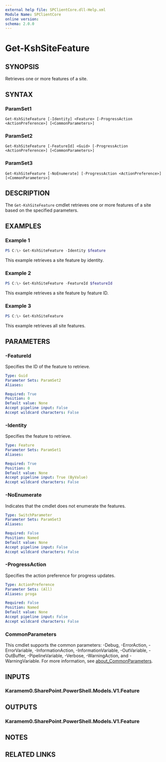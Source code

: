 ```yaml
---
external help file: SPClientCore.dll-Help.xml
Module Name: SPClientCore
online version:
schema: 2.0.0
---
```


# Get-KshSiteFeature

## SYNOPSIS
Retrieves one or more features of a site.

## SYNTAX

### ParamSet1
```
Get-KshSiteFeature [-Identity] <Feature> [-ProgressAction <ActionPreference>] [<CommonParameters>]
```

### ParamSet2
```
Get-KshSiteFeature [-FeatureId] <Guid> [-ProgressAction <ActionPreference>] [<CommonParameters>]
```

### ParamSet3
```
Get-KshSiteFeature [-NoEnumerate] [-ProgressAction <ActionPreference>] [<CommonParameters>]
```

## DESCRIPTION
The `Get-KshSiteFeature` cmdlet retrieves one or more features of a site based on the specified parameters.

## EXAMPLES

### Example 1
```powershell
PS C:\> Get-KshSiteFeature -Identity $feature
```

This example retrieves a site feature by identity.

### Example 2
```powershell
PS C:\> Get-KshSiteFeature -FeatureId $featureId
```

This example retrieves a site feature by feature ID.

### Example 3
```powershell
PS C:\> Get-KshSiteFeature
```

This example retrieves all site features.

## PARAMETERS

### -FeatureId
Specifies the ID of the feature to retrieve.

```yaml
Type: Guid
Parameter Sets: ParamSet2
Aliases:

Required: True
Position: 0
Default value: None
Accept pipeline input: False
Accept wildcard characters: False
```

### -Identity
Specifies the feature to retrieve.

```yaml
Type: Feature
Parameter Sets: ParamSet1
Aliases:

Required: True
Position: 0
Default value: None
Accept pipeline input: True (ByValue)
Accept wildcard characters: False
```

### -NoEnumerate
Indicates that the cmdlet does not enumerate the features.

```yaml
Type: SwitchParameter
Parameter Sets: ParamSet3
Aliases:

Required: False
Position: Named
Default value: None
Accept pipeline input: False
Accept wildcard characters: False
```

### -ProgressAction
Specifies the action preference for progress updates.

```yaml
Type: ActionPreference
Parameter Sets: (All)
Aliases: proga

Required: False
Position: Named
Default value: None
Accept pipeline input: False
Accept wildcard characters: False
```

### CommonParameters
This cmdlet supports the common parameters: -Debug, -ErrorAction, -ErrorVariable, -InformationAction, -InformationVariable, -OutVariable, -OutBuffer, -PipelineVariable, -Verbose, -WarningAction, and -WarningVariable. For more information, see [about_CommonParameters](http://go.microsoft.com/fwlink/?LinkID=113216).

## INPUTS

### Karamem0.SharePoint.PowerShell.Models.V1.Feature
## OUTPUTS

### Karamem0.SharePoint.PowerShell.Models.V1.Feature
## NOTES

## RELATED LINKS

